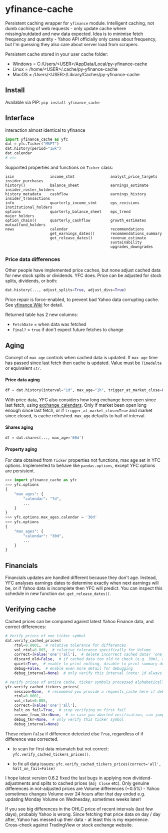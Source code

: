 # yfinance-cache

Persistent caching wrapper for `yfinance` module. Intelligent caching, not dumb caching of web requests - only update cache where missing/outdated and new data expected. Idea is to minimise fetch frequency and quantity - Yahoo API officially only cares about frequency, but I'm guessing they also care about server load from scrapers.

Persistent cache stored in your user cache folder:
- Windows = C:/Users/\<USER\>/AppData/Local/py-yfinance-cache
- Linux = /home/\<USER\>/.cache/py-yfinance-cache
- MacOS = /Users/\<USER\>/Library/Caches/py-yfinance-cache

## Install

Available via PIP: `pip install yfinance_cache`

## Interface

Interaction almost identical to yfinance

```python
import yfinance_cache as yfc
dat = yfc.Ticker("MSFT")
dat.history(period="1wk")
dat.calendar
# etc
```

Supported properties and functions on `Ticker` class:
```
isin                income_stmt                analyst_price_targets      insider_purchases         
history()           balance_sheet              earnings_estimate          insider_roster_holders    
history_metadata    cashflow                   earnings_history           insider_transactions      
info                quarterly_income_stmt      eps_revisions              institutional_holders     
options             quarterly_balance_sheet    eps_trend                  major_holders             
option_chain()      quarterly_cashflow         growth_estimates           mutualfund_holders        
news                calendar                   recommendations                                      
                    get_earnings_dates()       recommendations_summary                              
                    get_release_dates()        revenue_estimate                                     
                                               sustainability                                       
                                               upgrades_downgrades
```

### Price data differences

Other people have implemented price caches, but none adjust cached data for new stock splits or dividends.
YFC does. Price can be adjusted for stock splits, dividends, or both:

```python
dat.history(..., adjust_splits=True, adjust_divs=True)
```

Price repair is force-enabled, to prevent bad Yahoo data corrupting cache.
See [yfinance Wiki](https://github.com/ranaroussi/yfinance/wiki/Price-repair) for detail.

Returned table has 2 new columns:
- `FetchDate` = when data was fetched
- `Final?` = `true` if don't expect future fetches to change

## Aging

Concept of `max age` controls when cached data is updated.
If `max age` time has passed since last fetch then cache is updated.
Value must be `Timedelta` or equivalent `str`.

#### Price data aging

``` python
df = dat.history(interval="1d", max_age="1h", trigger_at_market_close=False, ...)
```

With price data, YFC also considers how long exchange been open since last fetch, 
using [exchange_calendars](https://github.com/gerrymanoim/exchange_calendars).
Only if market been open long enough since last fetch, 
or if `trigger_at_market_close=True` and market since closed, 
is cache refreshed.
`max_age` defaults to half of interval.

#### Shares aging

``` python
df = dat.shares(..., max_age='60d')
```

#### Property aging

For data obtained from `Ticker` properties not functions, max age set in YFC options.
Implemented to behave like `pandas.options`, except YFC options are persistent.

``` python
>>> import yfinance_cache as yfc
>>> yfc.options
{
    "max_ages": {
        "calendar": "7d",
        ...
    }
}
>>> yfc.options.max_ages.calendar = '30d'
>>> yfc.options
{
    "max_ages": {
        "calendar": "30d",
        ...
    }
}
```

## Financials

Financials updates are handled different because they don't age.
Instead, YFC analyses earnings dates to determine exactly when next earnings will be, 
or if Yahoo data is incomplete then YFC will predict.
You can inspect this schedule in new function `dat.get_release_dates()`.

## Verifying cache

Cached prices can be compared against latest Yahoo Finance data, and correct differences:

```python
# Verify prices of one ticker symbol
dat.verify_cached_prices(
	rtol=0.0001,  # relative tolerance for differences
	vol_rtol=0.005,  # relative tolerance specifically for Volume
	correct=[False|'one'|'all'],  # delete incorrect cached data? 'one' = stop after correcting first incorrect prices table ; 'all' = correct all tickers & intervals
	discard_old=False,  # if cached data too old to check (e.g. 30m), assume incorrect and delete?
	quiet=True,  # enable to print nothing, disable to print summary detail of why cached data wrong
	debug=False,  # enable even more detail for debugging 
	debug_interval=None)  # only verify this interval (note: 1d always verified)

# Verify prices of entire cache, ticker symbols processed alphabetically. Recommend using `requests_cache` session.
yfc.verify_cached_tickers_prices(
	session=None,  # recommend you provide a requests_cache here if debugging
	rtol=0.0001,
	vol_rtol=0.005,
	correct=[False|'one'|'all'],
	halt_on_fail=True,  # stop verifying on first fail
	resume_from_tkr=None,  # in case you aborted verification, can jump ahead to this ticker symbol. Append '+1' to start AFTER the ticker
	debug_tkr=None,  # only verify this ticker symbol
	debug_interval=None)
```

These return `False` if difference detected else `True`, regardless of if difference was corrected.

- to scan for first data mismatch but not correct: `yfc.verify_cached_tickers_prices()`. 

- to fix all data issues: `yfc.verify_cached_tickers_prices(correct='all', halt_on_fail=False)`

I hope latest version 0.6.2 fixed the last bugs in applying new dividend-adjustments and splits to cached prices (`Adj Close` etc).
Only genuine differences in not-adjusted prices are Volume differences (~0.5%) - 
Yahoo sometimes changes Volume over 24 hours after that day ended e.g. updating Monday Volume on Wednesday, 
sometimes weeks later!

If you see big differences in the OHLC price of recent intervals (last few days), probably Yahoo is wrong.
Since fetching that price data on day / day after, Yahoo has messed up their data - at least this is my experience.
Cross-check against TradingView or stock exchange website.
